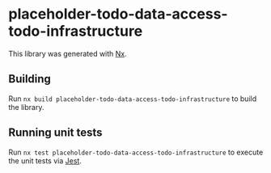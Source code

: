 # placeholder-todo-data-access-todo-infrastructure

This library was generated with [Nx](https://nx.dev).

## Building

Run `nx build placeholder-todo-data-access-todo-infrastructure` to build the library.

## Running unit tests

Run `nx test placeholder-todo-data-access-todo-infrastructure` to execute the unit tests via [Jest](https://jestjs.io).
